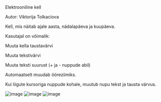 Elektrooniline kell

Autor: Viktorija Tolkaciova

Kell, mis näitab ajale aasta, nädalapäeva ja kuupäeva.

Kasutajal on võimalik:

Muuta kella taustavärvi

Muuta tekstivärvi

Muuta teksti suurust (+ ja - nuppude abil)

Automaatselt muudab ööreziimiks.

Kui liigute kursoriga nuppude kohale, muutub nupu tekst ja tausta värvus.
 
![image](https://user-images.githubusercontent.com/129300337/228979088-96495498-9f2e-4ff3-85d5-ba6b8d7d9230.png)
![image](https://user-images.githubusercontent.com/129300337/228979134-b3f9f58a-94b6-4409-a060-5722dac23586.png)
![image](https://user-images.githubusercontent.com/129300337/228979274-416573b1-bdb9-430d-b859-8df236c9eec4.png)

